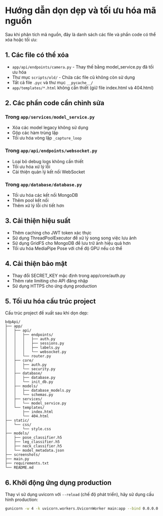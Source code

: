 # Hướng dẫn dọn dẹp và tối ưu hóa mã nguồn

Sau khi phân tích mã nguồn, đây là danh sách các file và phần code có thể xóa hoặc tối ưu:

## 1. Các file có thể xóa

- `app/api/endpoints/camera.py` - Thay thế bằng model_service.py đã tối ưu hóa
- Thư mục `scripts/old/` - Chứa các file cũ không còn sử dụng
- Tất cả file `.pyc` và thư mục `__pycache__/`
- `app/templates/*.html` không cần thiết (giữ file index.html và 404.html)

## 2. Các phần code cần chỉnh sửa

### Trong `app/services/model_service.py`

- Xóa các model legacy không sử dụng
- Gộp các hàm trùng lặp
- Tối ưu hóa vòng lặp `_capture_loop`

### Trong `app/api/endpoints/websocket.py`

- Loại bỏ debug logs không cần thiết
- Tối ưu hóa xử lý lỗi
- Cải thiện quản lý kết nối WebSocket

### Trong `app/database/database.py`

- Tối ưu hóa các kết nối MongoDB
- Thêm pool kết nối
- Thêm xử lý lỗi chi tiết hơn

## 3. Cải thiện hiệu suất

- Thêm caching cho JWT token xác thực
- Sử dụng ThreadPoolExecutor để xử lý song song việc lưu ảnh
- Sử dụng GridFS cho MongoDB để lưu trữ ảnh hiệu quả hơn
- Tối ưu hóa MediaPipe Pose với chế độ GPU nếu có thể

## 4. Cải thiện bảo mật

- Thay đổi SECRET_KEY mặc định trong app/core/auth.py
- Thêm rate limiting cho API đăng nhập
- Sử dụng HTTPS cho ứng dụng production

## 5. Tối ưu hóa cấu trúc project

Cấu trúc project đề xuất sau khi dọn dẹp:

```
bdpApi/
├── app/
│   ├── api/
│   │   ├── endpoints/
│   │   │   ├── auth.py
│   │   │   ├── sessions.py
│   │   │   ├── labels.py
│   │   │   └── websocket.py
│   │   └── router.py
│   ├── core/
│   │   ├── auth.py
│   │   └── security.py
│   ├── database/
│   │   ├── database.py
│   │   └── init_db.py
│   ├── models/
│   │   ├── database_models.py
│   │   └── schemas.py
│   ├── services/
│   │   └── model_service.py
│   └── templates/
│       ├── index.html
│       └── 404.html
├── static/
│   └── css/
│       └── style.css
├── models/
│   ├── pose_classifier.h5
│   ├── leg_classifier.h5
│   ├── neck_classifier.h5
│   └── model_metadata.json
├── screenshots/
├── main.py
├── requirements.txt
└── README.md
```

## 6. Khởi động ứng dụng production 

Thay vì sử dụng uvicorn với `--reload` (chế độ phát triển), hãy sử dụng cấu hình production:

```bash
gunicorn -w 4 -k uvicorn.workers.UvicornWorker main:app --bind 0.0.0.0:8000
``` 